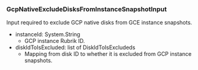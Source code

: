 ### GcpNativeExcludeDisksFromInstanceSnapshotInput
Input required to exclude GCP native disks from GCE instance snapshots.

- instanceId: System.String
  - GCP instance Rubrik ID.
- diskIdToIsExcluded: list of DiskIdToIsExcludeds
  - Mapping from disk ID to whether it is excluded from GCP instance snapshots.
